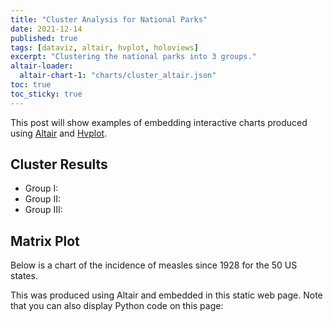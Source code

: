 ```yaml
---
title: "Cluster Analysis for National Parks"
date: 2021-12-14
published: true
tags: [dataviz, altair, hvplot, holoviews]
excerpt: "Clustering the national parks into 3 groups."
altair-loader:
  altair-chart-1: "charts/cluster_altair.json"
toc: true
toc_sticky: true
---
```


This post will show examples of embedding interactive charts produced using [Altair](https://altair-viz.github.io) and [Hvplot](https://hvplot.pyviz.org/).

## Cluster Results

- Group I:
- Group II:
- Group III:


## Matrix Plot

Below is a chart of the incidence of measles since 1928 for the 50 US states.

<div id="altair-chart-1"></div>

This was produced using Altair and embedded in this static web page. Note that you can also display Python code on this page:



